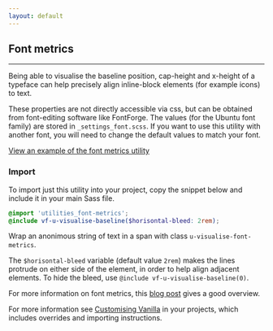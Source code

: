```yaml
---
layout: default
---
```


## Font metrics

<hr>

Being able to visualise the baseline position, cap-height and x-height of a typeface can help precisely align inline-block elements (for example icons) to text.

These properties are not directly accessible via css, but can be obtained from font-editing software like FontForge. The values (for the Ubuntu font family) are stored in `_settings_font.scss`. If you want to use this utility with another font, you will need to change the default values to match your font.

<a href="/examples/utilities/font-metrics/"
    class="js-example">
View an example of the font metrics utility
</a>

### Import

To import just this utility into your project, copy the snippet below and include it in your main Sass file.

```scss
@import 'utilities_font-metrics';
@include vf-u-visualise-baseline($horisontal-bleed: 2rem);
```

Wrap an anonimous string of text in a span with class `u-visualise-font-metrics`.

The `$horisontal-bleed` variable (default value `2rem`) makes the lines protrude on either side of the element, in order to help align adjacent elements. To hide the bleed, use `@include vf-u-visualise-baseline(0)`.

For more information on font metrics, this <a class="p-link--external" href="http://iamvdo.me/en/blog/css-font-metrics-line-height-and-vertical-align">blog post</a> gives a good overview.

For more information see [Customising Vanilla](/customising-vanilla/) in your projects, which includes overrides and importing instructions.
